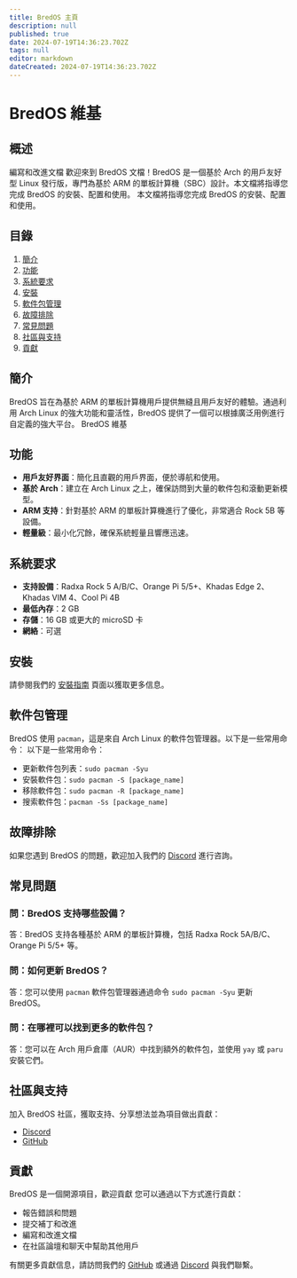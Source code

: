 ```yaml
---
title: BredOS 主頁
description: null
published: true
date: 2024-07-19T14:36:23.702Z
tags: null
editor: markdown
dateCreated: 2024-07-19T14:36:23.702Z
---
```


# BredOS 維基

## 概述

編寫和改進文檔 歡迎來到 BredOS 文檔！BredOS 是一個基於 Arch 的用戶友好型 Linux 發行版，專門為基於 ARM 的單板計算機（SBC）設計。本文檔將指導您完成 BredOS 的安裝、配置和使用。 本文檔將指導您完成 BredOS 的安裝、配置和使用。

## 目錄

1. [簡介](#簡介)
2. [功能](#功能)
3. [系統要求](#系統要求)
4. [安裝](/installation)
5. [軟件包管理](#軟件包管理)
6. [故障排除](#故障排除)
7. [常見問題](#常見問題)
8. [社區與支持](#社區與支持)
9. [貢獻](#貢獻)

## 簡介

BredOS 旨在為基於 ARM 的單板計算機用戶提供無縫且用戶友好的體驗。通過利用 Arch Linux 的強大功能和靈活性，BredOS 提供了一個可以根據廣泛用例進行自定義的強大平台。 BredOS 維基

## 功能

- **用戶友好界面**：簡化且直觀的用戶界面，便於導航和使用。
- **基於 Arch**：建立在 Arch Linux 之上，確保訪問到大量的軟件包和滾動更新模型。
- **ARM 支持**：針對基於 ARM 的單板計算機進行了優化，非常適合 Rock 5B 等設備。
- **輕量級**：最小化冗餘，確保系統輕量且響應迅速。

## 系統要求

- **支持設備**：Radxa Rock 5 A/B/C、Orange Pi 5/5+、Khadas Edge 2、Khadas VIM 4、Cool Pi 4B
- **最低內存**：2 GB
- **存儲**：16 GB 或更大的 microSD 卡
- **網絡**：可選

## 安裝

請參閱我們的 [安裝指南](/installation) 頁面以獲取更多信息。

## 軟件包管理

BredOS 使用 `pacman`，這是來自 Arch Linux 的軟件包管理器。以下是一些常用命令： 以下是一些常用命令：

- 更新軟件包列表：`sudo pacman -Syu`
- 安裝軟件包：`sudo pacman -S [package_name]`
- 移除軟件包：`sudo pacman -R [package_name]`
- 搜索軟件包：`pacman -Ss [package_name]`

## 故障排除

如果您遇到 BredOS 的問題，歡迎加入我們的 [Discord](https://discord.gg/jwhxuyKXaa) 進行咨詢。

## 常見問題

### 問：BredOS 支持哪些設備？

答：BredOS 支持各種基於 ARM 的單板計算機，包括 Radxa Rock 5A/B/C、Orange Pi 5/5+ 等。

### 問：如何更新 BredOS？

答：您可以使用 `pacman` 軟件包管理器通過命令 `sudo pacman -Syu` 更新 BredOS。

### 問：在哪裡可以找到更多的軟件包？

答：您可以在 Arch 用戶倉庫（AUR）中找到額外的軟件包，並使用 `yay` 或 `paru` 安裝它們。

## 社區與支持

加入 BredOS 社區，獲取支持、分享想法並為項目做出貢獻：

- [Discord](https://discord.gg/jwhxuyKXaa)
- [GitHub](http://github.com/BredOS)

## 貢獻

BredOS 是一個開源項目，歡迎貢獻 您可以通過以下方式進行貢獻：

- 報告錯誤和問題
- 提交補丁和改進
- 編寫和改進文檔
- 在社區論壇和聊天中幫助其他用戶

有關更多貢獻信息，請訪問我們的 [GitHub](http://github.com/BredOS) 或通過 [Discord](https://discord.gg/jwhxuyKXaa) 與我們聯繫。

